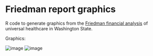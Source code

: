 # Friedman report graphics
R code to generate graphics from the [Friedman financial analysis](https://wholewashington.org/friedman-financial-analysis-2021/) of universal healthcare in Washington State.

Graphics:

![image](https://user-images.githubusercontent.com/454690/197423896-8ead2966-0a8f-4fae-bbc3-8fcf39dabc07.png)
![image](https://user-images.githubusercontent.com/454690/197423900-0017f11d-8ac3-447b-ad6a-8dfc5a2d973b.png)

